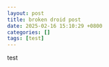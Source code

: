 ```yaml
---
layout: post
title: broken droid post
date: 2025-02-16 15:10:29 +0800
categories: []
tags: [test]
---
```


test